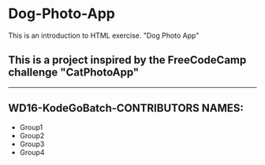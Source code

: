 # Dog-Photo-App
This is an introduction to HTML exercise. "Dog Photo App"

## This is a project inspired by the FreeCodeCamp challenge "CatPhotoApp"

---
## WD16-KodeGoBatch-CONTRIBUTORS NAMES:
* Group1
* Group2
* Group3
* Group4
